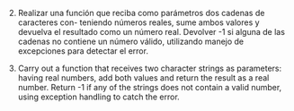 2. Realizar una función que reciba como parámetros dos cadenas de caracteres con-
teniendo números reales, sume ambos valores y devuelva el resultado como un
número real. Devolver -1 si alguna de las cadenas no contiene un número válido,
utilizando manejo de excepciones para detectar el error.


2. Carry out a function that receives two character strings as parameters:
having real numbers, add both values and return the result as a
real number. Return -1 if any of the strings does not contain a valid number,
using exception handling to catch the error.
